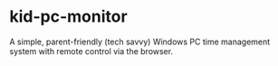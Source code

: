 # kid-pc-monitor
A simple, parent-friendly (tech savvy) Windows PC time management system with remote control via the browser.
